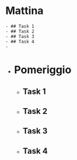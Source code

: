 # Mattina
	- ## Task 1
	- ## Task 2
	- ## Task 3
	- ## Task 4
	-
- # Pomeriggio
	- ## Task 1
	- ## Task 2
	- ## Task 3
	- ## Task 4